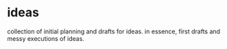 # ideas
collection of initial planning and drafts for ideas. in essence, first drafts and messy executions of ideas.
